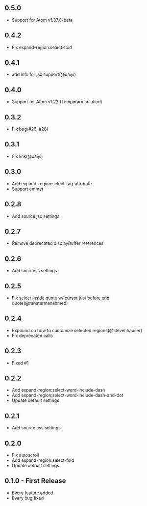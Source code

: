 ## 0.5.0

- Support for Atom v1.37.0-beta

## 0.4.2

- Fix expand-region:select-fold

## 0.4.1

- add info for jsx support(@daiyi)

## 0.4.0

- Support for Atom v1.22 (Temporary solution)

## 0.3.2

- Fix bug(#26, #28)

## 0.3.1

- Fix link(@daiyi)

## 0.3.0

- Add expand-region:select-tag-attribute
- Support emmet

## 0.2.8

- Add source.jsx settings

## 0.2.7

- Remove deprecated displayBuffer references

## 0.2.6

- Add source.js settings

## 0.2.5

- Fix select inside quote w/ cursor just before end quote(@rahatarmanahmed)

## 0.2.4

- Expound on how to customize selected regions(@stevenhauser)
- Fix deprecated calls

## 0.2.3

- Fixed #1

## 0.2.2

- Add expand-region:select-word-include-dash
- Add expand-region:select-word-include-dash-and-dot
- Update default settings

## 0.2.1

- Add source.css settings

## 0.2.0

- Fix autoscroll
- Add expand-region:select-fold
- Update default settings

## 0.1.0 - First Release

- Every feature added
- Every bug fixed
